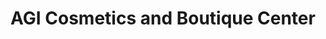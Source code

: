 ---
title: "AGI Cosmetics and Boutique Center"
url: /accra/agi-cosmetics-and-boutique-center/
shop: Kleidung
---